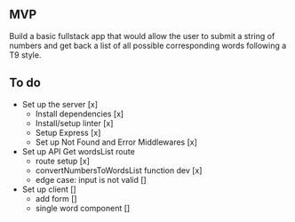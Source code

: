 ## MVP
Build a basic fullstack app that would allow the user to submit a string of numbers and get back a list of all possible corresponding words following a T9 style.

## To do
* Set up the server [x]
  - Install dependencies [x]
  - Install/setup linter [x]
  - Setup Express [x]
  - Set up Not Found and Error Middlewares [x]
* Set up API Get wordsList route
  - route setup [x]
  - convertNumbersToWordsList function dev [x]
  - edge case: input is not valid []
* Set up client []
  - add form []
  - single word component []